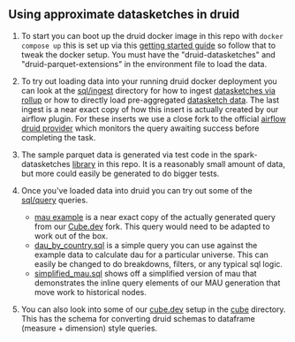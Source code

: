 ## Using approximate datasketches in druid

1. To start you can boot up the druid docker image in this repo with `docker compose up` this is set up via this [getting started guide](https://druid.apache.org/docs/latest/tutorials/docker/) so follow that to tweak the docker setup. You must have the "druid-datasketches" and "druid-parquet-extensions" in the environment file to load the data.

2. To try out loading data into your running druid docker deployment you can look at the [sql/ingest](./sql/ingest) directory for how to ingest [datasketches via rollup](./sql/ingest/insert_rollup.sql) or how to directly load pre-aggregated [datasketch data](./sql/ingest/sketch_insert_local.sql). The last ingest is a near exact copy of how this insert is actually created by our airflow plugin. For these inserts we use a close fork to the official [airflow druid provider](https://airflow.apache.org/docs/apache-airflow-providers-apache-druid/stable/index.html) which monitors the query awaiting success before completing the task.

3. The sample parquet data is generated via test code in the spark-datasketches [library](../datasketches/datasketches-parent/spark-datasketches/src/test/scala/com/roblox/spark/sketches/DataGenerator.scala) in this repo. It is a reasonably small amount of data, but more could easily be generated to do bigger tests.

4. Once you've loaded data into druid you can try out some of the [sql/query](./sql/query) queries.
    - [mau example](./sql/query/mau_query_example.sql) is a near exact copy of the actually generated query from our [Cube.dev](https://cube.dev/) fork. This query would need to be adapted to work out of the box.
    - [dau_by_country.sql](./sql/query/dau_by_country.sql) is a simple query you can use against the example data to calculate dau for a particular universe. This can easily be changed to do breakdowns, filters, or any typical sql logic.
    - [simplified_mau.sql](./sql/query/simplified_mau.sql) shows off a simplified version of mau that demonstrates the inline query elements of our MAU generation that move work to historical nodes.

5. You can also look into some of our [cube.dev](https://cube.dev/) setup in the [cube](./cube/schemas/) directory. This has the schema for converting druid schemas to dataframe (measure + dimension) style queries.